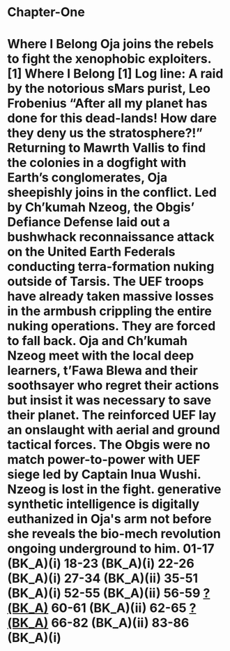 # Chapter-One
# Where I Belong Oja joins the rebels to fight the xenophobic exploiters.   [1]   Where I Belong    [1] Log line: A raid by the notorious sMars purist, Leo Frobenius   “After all my planet has done for this dead-lands!  How dare they deny us the stratosphere?!”    Returning to Mawrth Vallis to find the colonies in a dogfight with Earth’s conglomerates, Oja sheepishly joins in the conflict.  Led by Ch’kumah Nzeog, the Obgis’ Defiance Defense laid out a bushwhack reconnaissance attack on the United Earth Federals conducting terra-formation nuking outside of Tarsis.  The UEF troops have already taken massive losses in the armbush crippling the entire nuking operations.  They are forced to fall back.    Oja and Ch’kumah Nzeog meet with the local deep learners, t’Fawa Blewa and their soothsayer who regret their actions but insist it was necessary to save their planet.  The reinforced UEF lay an onslaught with aerial and ground tactical forces. The Obgis were no match power-to-power with UEF siege led by Captain Inua Wushi. Nzeog is lost in the fight. generative synthetic intelligence is digitally euthanized in Oja's arm not before she reveals the bio-mech revolution ongoing underground to him.     01-17 (BK_A)(i)  18-23 (BK_A)(i)  22-26 (BK_A)(i)  27-34 (BK_A)(ii)  35-51 (BK_A)(i)  52-55 (BK_A)(ii)  56-59 [?(BK_A)](?)  60-61 (BK_A)(ii)  62-65 [?(BK_A)](?)  66-82 (BK_A)(ii)  83-86 (BK_A)(i)
